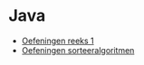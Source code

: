 # Java

- [Oefeningen reeks 1](oefeningReeks1.md)
- [Oefeningen sorteeralgoritmen](oefeningSorteerAlgoritme.md)
